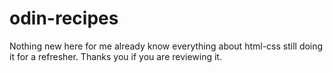 # odin-recipes
Nothing new here for me already know everything about html-css still doing it for a refresher.
Thanks you if you are reviewing it.